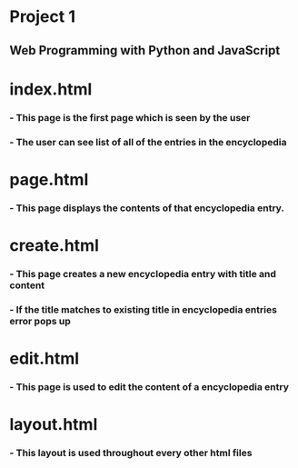 # Project 1

## Web Programming with Python and JavaScript

# index.html

### - This page is the first page which is seen by the user
### - The user can see list of all of the entries in the encyclopedia


# page.html

### - This page displays the contents of that encyclopedia entry.

# create.html

### - This page creates a new encyclopedia entry with title and content 
### - If the title matches to existing title in encyclopedia entries error pops up

# edit.html

### - This page is used to edit the content of a encyclopedia entry

# layout.html

### - This layout is used throughout every other html files
